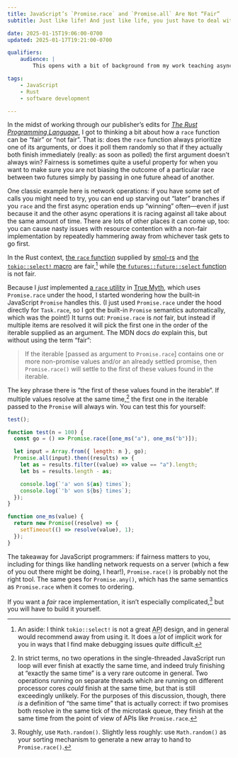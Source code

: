 ```yaml
---
title: JavaScript’s `Promise.race` and `Promise.all` Are Not “Fair”
subtitle: Just like life! And just like life, you just have to deal with it.

date: 2025-01-15T19:06:00-0700
updated: 2025-01-17T19:21:00-0700

qualifiers:
    audience: |
        This opens with a bit of background from my work teaching async in Rust, but this post doesn’t require you to know anything about Rust, and is aimed first of all at JavaScript developers, but you might still benefit from the concepts even if you’re writing something that isn’t JavaScript *or* Rust!

tags:
    - JavaScript
    - Rust
    - software development

---
```


In the midst of working through our publisher’s edits for [<cite>The Rust Programming Language</cite>][trpl], I got to thinking a bit about how a `race` function can be “fair” or “not fair”. That is: does the `race` function always prioritize one of its arguments, or does it poll them randomly so that if they actually both finish immediately (really: as soon as polled) the first argument doesn’t always win? Fairness is sometimes quite a useful property for when you want to make sure you are not biasing the outcome of a particular race between two futures simply by passing in one future ahead of another.

[trpl]: https://github.com/rust-lang/book/

One classic example here is network operations: if you have some set of calls you might need to try, you can end up starving out “later” branches if you `race` and the first async operation ends up “winning” often—even if just because it and the other async operations it is racing against all take about the same amount of time. There are lots of other places it can come up, too: you can cause nasty issues with resource contention with a non-fair implementation by repeatedly hammering away from whichever task gets to go first.

In the Rust context, [the `race` function][smol-race] supplied by [smol-rs][smol] and [the `tokio::select!` macro][tokio-select] are fair,[^tokio-select] while [the `futures::future::select` function][select] is not fair.

[smol-race]: https://docs.rs/smol/latest/smol/future/fn.race.html
[smol]: https://github.com/smol-rs/smol
[tokio]: https://tokio.rs
[select]: https://docs.rs/futures/latest/futures/future/fn.select.html
[tokio-select]: https://docs.rs/tokio/latest/tokio/macro.select.html#fairness

Because I *just* implemented [a `race` utility][tm-race] in [True Myth][tm], which uses `Promise.race` under the hood, I started wondering how the built-in JavaScript `Promise` handles this. (I just used `Promise.race` under the hood directly for `Task.race`, so I got the built-in `Promise` semantics automatically, which was the point!) It turns out: `Promise.race` is *not* fair, but instead if multiple items are resolved it will pick the first one in the order of the iterable supplied as an argument. The <abbr>MDN</abbr> docs *do* explain this, but without using the term “fair”:

> If the iterable [passed as argument to `Promise.race`] contains one or more non-promise values and/or an already settled promise, then `Promise.race()` will settle to the first of these values found in the iterable.

The key phrase there is “the first of these values found in the iterable”. If multiple values resolve at the same time,[^finish] the first one in the iterable passed to the `Promise` will always win. You can test this for yourself:

```js
test();

function test(n = 100) {
  const go = () => Promise.race([one_ms("a"), one_ms("b")]);

  let input = Array.from({ length: n }, go);
  Promise.all(input).then((results) => {
    let as = results.filter((value) => value == "a").length;
    let bs = results.length - as;

    console.log(`'a' won ${as} times`);
    console.log(`'b' won ${bs} times`);
  });
}

function one_ms(value) {
  return new Promise((resolve) => {
    setTimeout(() => resolve(value), 1);
  });
}
```

[tm-race]: https://true-myth.js.org/functions/task.race.html
[tm]: https://github.com/true-myth/true-myth

The takeaway for JavaScript programmers: if fairness matters to you, including for things like handling network requests on a server (which a few of you out there might be doing, I hear!), `Promise.race()` is probably not the right tool. The same goes for `Promise.any()`, which has the same semantics as `Promise.race` when it comes to ordering.

If you want a *fair* race implementation, it isn’t especially complicated,[^roughly] but you will have to build it yourself.

[^tokio-select]: An aside: I think `tokio::select!` is not a great <abbr title="application programming interface">API</abbr> design, and in general would recommend away from using it. It does a *lot* of implicit work for you in ways that I find make debugging issues *quite* difficult.

[^finish]: In strict terms, no two operations in the single-threaded JavaScript run loop will ever finish at exactly the same time, and indeed truly finishing at “exactly the same time” is a very rare outcome in general. Two operations running on separate threads which are running on different processor cores *could* finish at the same time, but that is still exceedingly unlikely. For the purposes of this discussion, though, there *is* a definition of “the same time” that is actually correct: if two promises both resolve in the same tick of the microtask queue, they finish at the same time from the point of view of APIs like `Promise.race`.

[^roughly]: Roughly, use `Math.random()`. Slightly less roughly: use `Math.random()` as your sorting mechanism to generate a new array to hand to `Promise.race()`.